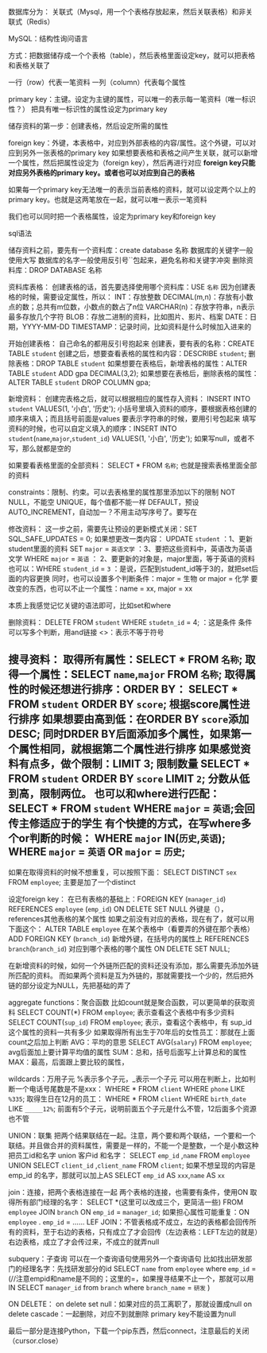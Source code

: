 数据库分为：
关联式（Mysql，用一个个表格存放起来，然后关联表格）和非关联式（Redis）

MySQL：结构性询问语言

方式：把数据储存成一个个表格（table），然后表格里面设定key，就可以把表格和表格关联了

一行（row）代表一笔资料
一列（column）代表每个属性

primary key：主键。设定为主键的属性，可以唯一的表示每一笔资料（唯一标识性？）
把具有唯一标识性的属性设定为primary key

储存资料的第一步：创建表格，然后设定所需的属性

foreign key：外键，本表格中，对应到外部表格的内容/属性。这个外键，可以对应到另外一张表格的primary key
如果想要表格和表格之间产生关联，就可以新增一个属性，然后把属性设定为（foreign key），然后再进行对应
**foreign key只能对应另外表格的primary key。或者也可以对应到自己的表格** 

如果每一个primary key无法唯一的表示当前表格的资料，就可以设定两个以上的primary key。也就是这两笔放在一起，就可以唯一表示一笔资料

我们也可以同时把一个表格属性，设定为primary key和foreign key



sql语法

储存资料之前，要先有一个资料库：create database 名称
数据库的关键字一般使用大写
数据库的名字一般使用反引号``包起来，避免名称和关键字冲突
删除资料库：DROP DATABASE 名称

资料库表格：
创建表格的话，首先要选择使用哪个资料库：USE `名称`
因为创建表格的时候，需要设定属性，所以：
INT：存放整数
DECIMAL(m,n)：存放有小数点的数；总共有m位数，小数点的数占了n位
VARCHAR(n)：存放字符串，n表示最多存放几个字符
BLOB：存放二进制的资料，比如图片、影片、档案
DATE：日期，YYYY-MM-DD
TIMESTAMP：记录时间，比如资料是什么时候加入进来的

开始创建表格：
自己命名的都用反引号抱起来
创建表，要有表的名称：CREATE TABLE `student`
创建之后，想要查看表格的属性和内容：DESCRIBE `student`;
删除表格：DROP TABLE `student`
如果想要在表格后，新增表格的属性：ALTER TABLE `student` ADD gpa DECIMAL(3,2);
如果想要在表格后，删除表格的属性：ALTER TABLE `student` DROP COLUMN gpa;

新增资料：
创建完表格之后，就可以根据相应的属性存入资料：
INSERT INTO `student` VALUES(1, '小白', '历史');
小括号里填入资料的顺序，要根据表格创建的顺序来填入；而且括号前面是values
要表示字符串的时候，要用引号包起来
填写资料的时候，也可以自定义填入的顺序：INSERT INTO `student`(`name`,`major`,`student_id`) VALUES(1, '小白', '历史');
如果写null，或者不写，那么就都是空的

如果要看表格里面的全部资料：
SELECT * FROM `名称`;
也就是搜索表格里面全部的资料

constraints：限制、约束。可以去表格里的属性那里添加以下的限制
NOT NULL，不能空
UNIQUE，每个值都不能一样
DEFAULT，预设
AUTO_INCREMENT，自动加一？不用主动写序号了。要写在

修改资料：
这一步之前，需要先让预设的更新模式关闭：SET SQL_SAFE_UPDATES = 0;
如果想更改一类内容：
UPDATE `student` ：1、更新student里面的资料
SET `major` = `英语文学` ：3、要把这些资料中，英语改为英语文学
WHERE `major` = `英语` ： 2、要更新的对象是，major里面，等于英语的资料
也可以：WHERE `student_id` = `3` ：是说，匹配到student_id等于3的，就把set后面的内容更换
同时，也可以设置多个判断条件：major = 生物 or major = 化学
要改变的东西，也可以不止一个属性：name = xx, major = xx

本质上我感觉记忆关键的语法即可，比如set和where

删除资料：
DELETE FROM `student`
WHERE `studetn_id` = 4; ：这是条件
条件可以写多个判断，用and链接
<>：表示不等于符号

搜寻资料：
取得所有属性：SELECT * FROM `名称`;
取得一个属性：SELECT `name`,`major` FROM `名称`;
取得属性的时候还想进行排序：ORDER BY：
SELECT * 
FROM `student`
ORDER BY `score`; 根据score属性进行排序
如果想要由高到低：在ORDER BY `score`添加 DESC;
同时DRDER BY后面添加多个属性，如果第一个属性相同，就根据第二个属性进行排序
如果感觉资料有点多，做个限制：LIMIT 3; 限制数量
SELECT * 
FROM `student`
ORDER BY `score`
LIMIT `2`; 分数从低到高，限制两位。
也可以和where进行匹配：
SELECT * 
FROM `student`
WHERE `major` = `英语`;会回传主修适应于的学生
有个快捷的方式，在写where多个or判断的时候：
WHERE `major` IN(`历史`,`英语`);
WHERE `major` = `英语` OR `major` = `历史`;
-
如果在取得资料的时候不想重复，可以按照下面：
SELECT DISTINCT `sex` FROM `employee`;
主要是加了一个distinct

设定foreign key：
在已有表格的基础上：FOREIGN KEY (`manager_id`) REFERENCES `employee` (`emp_id`) ON DELETE SET NULL
外键是（），references其他表格的某个属性
如果之前没有对应的表格，现在有了，就可以用下面这个：
ALTER TABLE `employee` 在某个表格中（看要弄的外键在那个表格）
ADD FOREIGN KEY (`branch_id`) 新增外键，在括号内的属性上
REFERENCES `branch`(`branch_id`) 对应到哪个表格的哪个属性
ON DELETE SET NULL;

在新增资料的时候，如何一个外链所匹配的资料还没有添加，那么需要先添加外链所匹配的资料。
而如果两个资料是互为外链的，那就需要找一个少的，然后把外链的部分设定为NULL，先把基础的弄了

aggregate functions：聚合函数
比如count就是聚合函数，可以更简单的获取资料
SELECT COUNT(*) FROM `employee`; 表示查看这个表格中有多少资料
SELECT COUNT(`sup_id`) FROM `employee`; 表示，查看这个表格中，有 sup_id 这个属性的资料一共有多少
如果取得所有出生于70年后的女性员工：那就在上面count之后加上判断
AVG：平均的意思
SELECT AVG(`salary`) FROM `employee`; avg后面加上要计算平均值的属性
SUM：总和，括号后面写上计算总和的属性
MAX：最高，后面跟上要比较的属性，

wildcards：万用子元
%表示多个子元，_表示一个子元
可以用在判断上，比如判断一个电话号尾数是不是xxx：
WHERE * FROM `client` WHERE `phone` LIKE `%335`;
取得生日在12月的员工：
WHERE * FROM `client` WHERE `birth_date` LIKE `_____12%`; 前面有5个子元，说明前面五个子元是什么不管，12后面多个资源也不管

UNION：联集
把两个结果联结在一起。注意，两个要和两个联结，一个要和一个联结。并且做合并的资料属性，需要是一样的，不能一个是整数，一个是小数这种
把员工id和名字 union 客户id 和名字：
SELECT `emp_id` ,`name`
FROM `employee`
UNION
SELECT `client_id` ,`client_name`
FROM `client`;
如果不想呈现的内容是emp_id 的名字，那就可以加上AS
SELECT `emp_id` AS `xxx`,`name` AS `xx`

join：连接，把两个表格连接在一起
两个表格的连接，也需要有条件，使用ON
取得所有部门经理的名字：
SELECT *(这里可以改成三个，更简洁一些)
FROM `employee`
JOIN `branch`
ON `emp_id` = `manager_id`;
如果担心属性可能重复：ON `employee` . `emp_id` = ……
LEF JOIN：不管表格成不成立，左边的表格都会回传所有的资料，至于右边的表格，只有成立了才会回传（左边表格：LEFT左边的就是）右边表格，成立了才会传过来，不成立的就弄null

subquery：子查询
可以在一个查询语句使用另外一个查询语句
比如找出研发部门的经理名字：先找研发部分的id
SELECT `name`
from `employee`
where `emp_id` = (//注意empid和name是不同的；这里的=，如果搜寻结果不止一个，那就可以用IN
	SELECT `manager_id`
	from `branch`
	where `branch_name` = `研发`
)

ON DELETE：
on delete set null：如果对应的员工离职了，那就设置成null
on delete cascade：一起删除，对应不到就删除
primary key不能设置为null

最后一部分是连接Python，下载一个pip东西，然后connect，注意最后的关闭（cursor.close）



